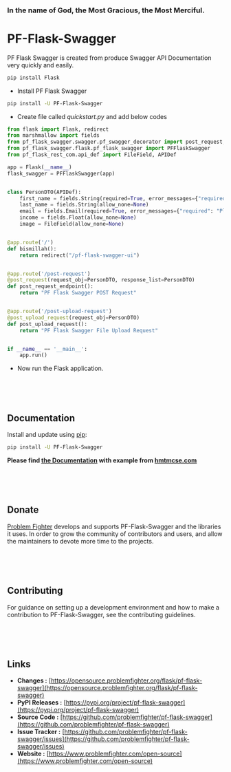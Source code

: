 ### In the name of God, the Most Gracious, the Most Merciful.

# PF-Flask-Swagger
PF Flask Swagger is created from produce Swagger API Documentation very quickly and easily.

```bash
pip install Flask
```
* Install PF Flask Swagger
```bash
pip install -U PF-Flask-Swagger
```
* Create file called *quickstart.py* and add below codes
```python
from flask import Flask, redirect
from marshmallow import fields
from pf_flask_swagger.swagger.pf_swagger_decorator import post_request, post_upload_request
from pf_flask_swagger.flask.pf_flask_swagger import PFFlaskSwagger
from pf_flask_rest_com.api_def import FileField, APIDef

app = Flask(__name__)
flask_swagger = PFFlaskSwagger(app)


class PersonDTO(APIDef):
    first_name = fields.String(required=True, error_messages={"required": "Please enter first name"})
    last_name = fields.String(allow_none=None)
    email = fields.Email(required=True, error_messages={"required": "Please enter email."})
    income = fields.Float(allow_none=None)
    image = FileField(allow_none=None)


@app.route('/')
def bismillah():
    return redirect("/pf-flask-swagger-ui")


@app.route('/post-request')
@post_request(request_obj=PersonDTO, response_list=PersonDTO)
def post_request_endpoint():
    return "PF Flask Swagger POST Request"


@app.route('/post-upload-request')
@post_upload_request(request_obj=PersonDTO)
def post_upload_request():
    return "PF Flask Swagger File Upload Request"


if __name__ == '__main__':
    app.run()

```

* Now run the Flask application.

<br/><br/><br/>
## Documentation
Install and update using [pip](https://pip.pypa.io/en/stable/getting-started/):
```bash
pip install -U PF-Flask-Swagger
```

**Please find [the Documentation](https://www.hmtmcse.com/pf/pf-flask-swagger/latest/quickstart) with example from [hmtmcse.com](https://www.hmtmcse.com/pf/pf-flask-swagger/latest/quickstart)**


<br/><br/><br/>
## Donate
[Problem Fighter](https://www.problemfighter.com/) develops and supports PF-Flask-Swagger and the libraries it uses. In order to grow
the community of contributors and users, and allow the maintainers to devote more time to the projects.


<br/><br/><br/>
## Contributing
For guidance on setting up a development environment and how to make a contribution to PF-Flask-Swagger, see the contributing guidelines.


<br/><br/><br/>
## Links
* **Changes :** [https://opensource.problemfighter.org/flask/pf-flask-swagger](https://opensource.problemfighter.org/flask/pf-flask-swagger)
* **PyPI Releases :** [https://pypi.org/project/pf-flask-swagger](https://pypi.org/project/pf-flask-swagger)
* **Source Code :** [https://github.com/problemfighter/pf-flask-swagger](https://github.com/problemfighter/pf-flask-swagger)
* **Issue Tracker :** [https://github.com/problemfighter/pf-flask-swagger/issues](https://github.com/problemfighter/pf-flask-swagger/issues)
* **Website :** [https://www.problemfighter.com/open-source](https://www.problemfighter.com/open-source)

